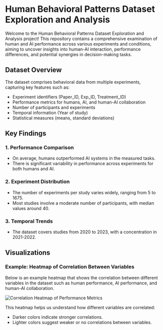 # Human Behavioral Patterns Dataset Exploration and Analysis

Welcome to the Human Behavioral Patterns Dataset Exploration and Analysis project! This repository contains a comprehensive examination of human and AI performance across various experiments and conditions, aiming to uncover insights into human-AI interaction, performance differences, and potential synergies in decision-making tasks.

## Dataset Overview

The dataset comprises behavioral data from multiple experiments, capturing key features such as:

- Experiment identifiers (Paper_ID, Exp_ID, Treatment_ID)
- Performance metrics for humans, AI, and human-AI collaboration
- Number of participants and experiments
- Temporal information (Year of study)
- Statistical measures (means, standard deviations)

## Key Findings

### 1. Performance Comparison
- On average, humans outperformed AI systems in the measured tasks.
- There is significant variability in performance across experiments for both humans and AI.

### 2. Experiment Distribution
- The number of experiments per study varies widely, ranging from 5 to 1675.
- Most studies involve a moderate number of participants, with median values around 40.

### 3. Temporal Trends
- The dataset covers studies from 2020 to 2023, with a concentration in 2021-2022.

## Visualizations

### Example: Heatmap of Correlation Between Variables

Below is an example heatmap that shows the correlation between different variables in the dataset such as human performance, AI performance, and human-AI collaboration.

![Correlation Heatmap of Performance Metrics](https://pplx-res.cloudinary.com/image/upload/v1730955000/user_uploads/rmjzmwtmw/Jie-Ping-2024-11-07-Xia-Wu-12.47.04.jpg)

This heatmap helps us understand how different variables are correlated:
- Darker colors indicate stronger correlations.
- Lighter colors suggest weaker or no correlations between variables.
